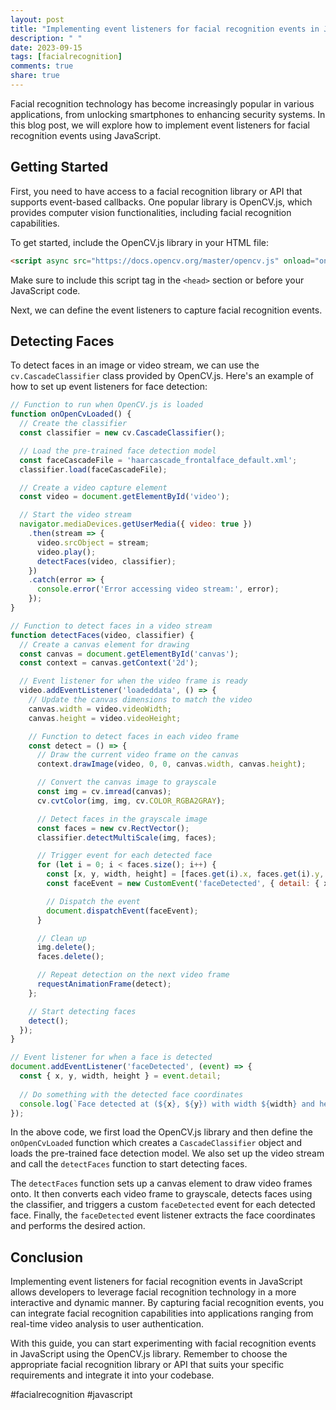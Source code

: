 ```yaml
---
layout: post
title: "Implementing event listeners for facial recognition events in JavaScript"
description: " "
date: 2023-09-15
tags: [facialrecognition]
comments: true
share: true
---
```


Facial recognition technology has become increasingly popular in various applications, from unlocking smartphones to enhancing security systems. In this blog post, we will explore how to implement event listeners for facial recognition events using JavaScript.

## Getting Started

First, you need to have access to a facial recognition library or API that supports event-based callbacks. One popular library is OpenCV.js, which provides computer vision functionalities, including facial recognition capabilities.

To get started, include the OpenCV.js library in your HTML file:

```html
<script async src="https://docs.opencv.org/master/opencv.js" onload="onOpenCvLoaded();" type="text/javascript"></script>
```

Make sure to include this script tag in the `<head>` section or before your JavaScript code.

Next, we can define the event listeners to capture facial recognition events.

## Detecting Faces

To detect faces in an image or video stream, we can use the `cv.CascadeClassifier` class provided by OpenCV.js. Here's an example of how to set up event listeners for face detection:

```javascript
// Function to run when OpenCV.js is loaded
function onOpenCvLoaded() {
  // Create the classifier
  const classifier = new cv.CascadeClassifier();

  // Load the pre-trained face detection model
  const faceCascadeFile = 'haarcascade_frontalface_default.xml';
  classifier.load(faceCascadeFile);

  // Create a video capture element
  const video = document.getElementById('video');

  // Start the video stream
  navigator.mediaDevices.getUserMedia({ video: true })
    .then(stream => {
      video.srcObject = stream;
      video.play();
      detectFaces(video, classifier);
    })
    .catch(error => {
      console.error('Error accessing video stream:', error);
    });
}

// Function to detect faces in a video stream
function detectFaces(video, classifier) {
  // Create a canvas element for drawing
  const canvas = document.getElementById('canvas');
  const context = canvas.getContext('2d');

  // Event listener for when the video frame is ready
  video.addEventListener('loadeddata', () => {
    // Update the canvas dimensions to match the video
    canvas.width = video.videoWidth;
    canvas.height = video.videoHeight;

    // Function to detect faces in each video frame
    const detect = () => {
      // Draw the current video frame on the canvas
      context.drawImage(video, 0, 0, canvas.width, canvas.height);

      // Convert the canvas image to grayscale
      const img = cv.imread(canvas);
      cv.cvtColor(img, img, cv.COLOR_RGBA2GRAY);

      // Detect faces in the grayscale image
      const faces = new cv.RectVector();
      classifier.detectMultiScale(img, faces);

      // Trigger event for each detected face
      for (let i = 0; i < faces.size(); i++) {
        const [x, y, width, height] = [faces.get(i).x, faces.get(i).y, faces.get(i).width, faces.get(i).height];
        const faceEvent = new CustomEvent('faceDetected', { detail: { x, y, width, height } });

        // Dispatch the event
        document.dispatchEvent(faceEvent);
      }

      // Clean up
      img.delete();
      faces.delete();

      // Repeat detection on the next video frame
      requestAnimationFrame(detect);
    };

    // Start detecting faces
    detect();
  });
}

// Event listener for when a face is detected
document.addEventListener('faceDetected', (event) => {
  const { x, y, width, height } = event.detail;
  
  // Do something with the detected face coordinates
  console.log(`Face detected at (${x}, ${y}) with width ${width} and height ${height}`);
});
```

In the above code, we first load the OpenCV.js library and then define the `onOpenCvLoaded` function which creates a `CascadeClassifier` object and loads the pre-trained face detection model. We also set up the video stream and call the `detectFaces` function to start detecting faces.

The `detectFaces` function sets up a canvas element to draw video frames onto. It then converts each video frame to grayscale, detects faces using the classifier, and triggers a custom `faceDetected` event for each detected face. Finally, the `faceDetected` event listener extracts the face coordinates and performs the desired action.

## Conclusion

Implementing event listeners for facial recognition events in JavaScript allows developers to leverage facial recognition technology in a more interactive and dynamic manner. By capturing facial recognition events, you can integrate facial recognition capabilities into applications ranging from real-time video analysis to user authentication.

With this guide, you can start experimenting with facial recognition events in JavaScript using the OpenCV.js library. Remember to choose the appropriate facial recognition library or API that suits your specific requirements and integrate it into your codebase.

#facialrecognition #javascript